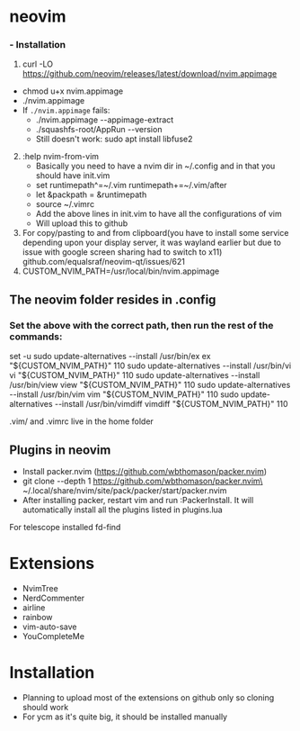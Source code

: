 # neovim
### - Installation
1. curl -LO https://github.com/neovim/releases/latest/download/nvim.appimage
- chmod u+x nvim.appimage
- ./nvim.appimage
- If ```./nvim.appimage``` fails:
	- ./nvim.appimage --appimage-extract
	- ./squashfs-root/AppRun --version
	- Still doesn't work: sudo apt install libfuse2
2. :help nvim-from-vim
	- Basically you need to have a nvim dir in ~/.config and in that you should have init.vim
	- set runtimepath^=~/.vim runtimepath+=~/.vim/after
	- let &packpath = &runtimepath
	- source ~/.vimrc
	- Add the above lines in init.vim to have all the configurations of vim
	- Will upload this to github
3. For copy/pasting to and from clipboard(you have to install some service depending upon your display server, it was wayland earlier but due to issue with google screen sharing had to switch to x11) github.com/equalsraf/neovim-qt/issues/621
4. CUSTOM_NVIM_PATH=/usr/local/bin/nvim.appimage
## The neovim folder resides in .config
### Set the above with the correct path, then run the rest of the commands:
set -u
sudo update-alternatives --install /usr/bin/ex ex "${CUSTOM_NVIM_PATH}" 110
sudo update-alternatives --install /usr/bin/vi vi "${CUSTOM_NVIM_PATH}" 110
sudo update-alternatives --install /usr/bin/view view "${CUSTOM_NVIM_PATH}" 110
sudo update-alternatives --install /usr/bin/vim vim "${CUSTOM_NVIM_PATH}" 110
sudo update-alternatives --install /usr/bin/vimdiff vimdiff "${CUSTOM_NVIM_PATH}" 110

.vim/ and .vimrc live in the home folder

## Plugins in neovim
- Install packer.nvim (https://github.com/wbthomason/packer.nvim)
- git clone --depth 1 https://github.com/wbthomason/packer.nvim\
 ~/.local/share/nvim/site/pack/packer/start/packer.nvim
- After installing packer, restart vim and run :PackerInstall. It will automatically install all the plugins listed in plugins.lua

For telescope installed fd-find

# Extensions
- NvimTree
- NerdCommenter
- airline
- rainbow
- vim-auto-save
- YouCompleteMe

# Installation
- Planning to upload most of the extensions on github only so cloning should work
- For ycm as it's quite big, it should be installed manually
